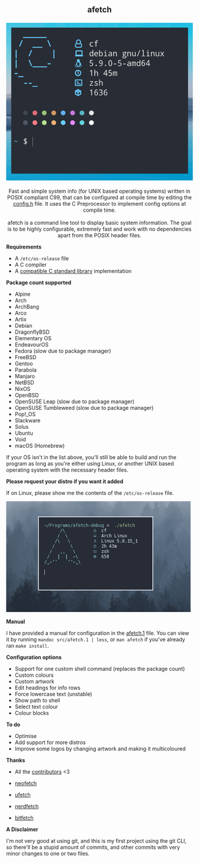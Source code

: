 <h2 align="center"> afetch </h2>

<h3 align="center"> <img src="img/logo.png"> </h3>


<p align=center>Fast and simple system info (for UNIX based operating systems) written in POSIX compliant C99, that can be configured at compile time by editing the <a href="src/config.h">config.h</a> file. It uses the C Preprocessor to implement config options at compile time. <br> <br>
afetch is a command line tool to display basic system information. The goal is to be highly configurable, extremely fast and work with no dependencies apart from the POSIX header files. </p>

**Requirements**
*  A `/etc/os-release` file
*  A C compiler
*  A <a href="https://en.wikipedia.org/wiki/C_POSIX_library">compatible C standard library</a> implementation

**Package count supported**

*  Alpine
*  Arch
*  ArchBang
*  Arco
*  Artix
*  Debian
*  DragonflyBSD
*  Elementary OS
*  EndeavourOS
*  Fedora (slow due to package manager)
*  FreeBSD
*  Gentoo
*  Parabola
*  Manjaro
*  NetBSD
*  NixOS
*  OpenBSD
*  OpenSUSE Leap (slow due to package manager)
*  OpenSUSE Tumbleweed (slow due to package manager)
*  Pop!_OS
*  Slackware
*  Solus
*  Ubuntu
*  Void
*  macOS (Homebrew)

If your OS isn't in the list above, you'll still be able to build and run the program as long as you're either using Linux, or another UNIX based operating system with the necessary header files.


**Please request your distro if you want it added**

If on Linux, please show me the contents of the `/etc/os-release` file.


![gif](img/preview.gif)

**Manual**

I have provided a manual for configuration in the [afetch.1](src/afetch.1) file. You can view it by running `mandoc src/afetch.1 | less`, or `man afetch` if you've already ran `make install`.


**Configuration options**
*  Support for one custom shell command (replaces the package count)
*  Custom colours
*  Custom artwork
*  Edit headings for info rows
*  Force lowercase text (unstable)
*  Show path to shell
*  Select text colour
*  Colour blocks



**To do**
*  Optimise
*  Add support for more distros
*  Improve some logos by changing artwork and making it multicoloured

**Thanks**
*  All the [contributors](https://github.com/13-CF/afetch/graphs/contributors) <3

*  [neofetch](https://github.com/dylanaraps/neofetch)
*  [ufetch](https://github.com/jschx/ufetch)
*  [nerdfetch](https://github.com/ThatOneCalculator/NerdFetch)
*  [bitfetch](https://gitlab.com/bit9tream/bitfetch)

**A Disclaimer**

I'm not very good at using git, and this is my first project using the git CLI, so there'll be a stupid amount of commits, and other commits with very minor changes to one or two files.

